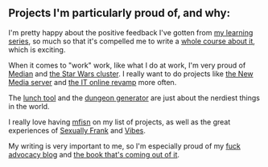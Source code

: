 ## Projects I'm particularly proud of, and why:

I'm pretty happy about the positive feedback I've gotten from [my learning series](projects/learning_series.md), so much so that it's compelled me to write a [whole course about it](projects/webdev_course.md), which is exciting.

When it comes to "work" work, like what I do at work, I'm very proud of [Median](projects/median.md) and [the Star Wars cluster](projects/starwars_cluster.md). I really want to do projects like [the New Media server](projects/newmedia_server.md) and [the IT online revamp](projects/it_dot_emerson.md) more often.

The [lunch tool](projects/lunch_tool.md) and the [dungeon generator](projects/dungeon_generator.md) are just about the nerdiest things in the world.

I really love having [mfisn](projects/mfisn.md) on my list of projects, as well as the great experiences of [Sexually Frank](projects/sexually_frank.md) and [Vibes](projects/vibes.md).

My writing is very important to me, so I'm especially proud of my [fuck advocacy blog](projects/fuck_advocacy.md) and [the book that's coming out of it](projects/social_disobedience.md).